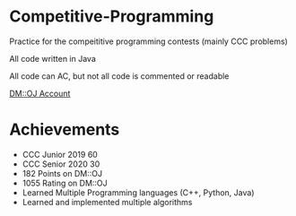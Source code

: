 # Competitive-Programming
Practice for the compeititive programming contests (mainly CCC problems)

All code written in Java

All code can AC, but not all code is commented or readable

[DM::OJ Account](https://dmoj.ca/user/Frankie123456789)

# Achievements

- CCC Junior 2019 60
- CCC Senior 2020 30
- 182 Points on DM::OJ
- 1055 Rating on DM::OJ
- Learned Multiple Programming languages (C++, Python, Java)
- Learned and implemented multiple algorithms
